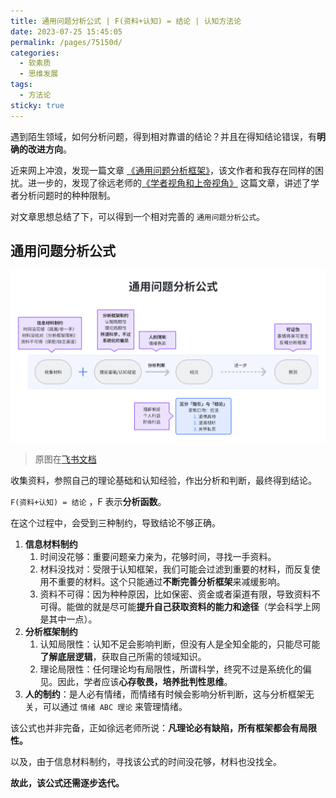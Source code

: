 ```yaml
---
title: 通用问题分析公式 | F(资料+认知) = 结论 | 认知方法论
date: 2023-07-25 15:45:05
permalink: /pages/75150d/
categories: 
  - 软素质
  - 思维发展
tags: 
  - 方法论
sticky: true
---
```


遇到陌生领域，如何分析问题，得到相对靠谱的结论？并且在得知结论错误，有**明确的改进方向**。

近来网上冲浪，发现一篇文章 [《通用问题分析框架》](https://wudashan.com/2021/06/26/problem-analysis-frame/)，该文作者和我存在同样的困扰。进一步的，发现了徐远老师的[《学者视角和上帝视角》](https://xuyuan.blog.caixin.com/archives/247238) 这篇文章，讲述了学者分析问题时的种种限制。

对文章思想总结了下，可以得到一个相对完善的 `通用问题分析公式`。

<!-- more -->

## 通用问题分析公式

![Alt text](../../@assets/img/image-22.png)

> 原图在[飞书文档](https://itoutiao.feishu.cn/docx/P3XfdJeYdo3M7yx04CkcP40QnIF)

收集资料，参照自己的理论基础和认知经验，作出分析和判断，最终得到结论。

`F(资料+认知) = 结论` ，F 表示**分析函数**。

在这个过程中，会受到三种制约，导致结论不够正确。
1. **信息材料制约**
   1. 时间没花够：重要问题亲力亲为，花够时间，寻找一手资料。
   2. 材料没找对：受限于认知框架，我们可能会过滤到重要的材料，而反复使用不重要的材料。这个只能通过**不断完善分析框架**来减缓影响。
   3. 资料不可得：因为种种原因，比如保密、资金或者渠道有限，导致资料不可得。能做的就是尽可能**提升自己获取资料的能力和途径**（学会科学上网是其中一点）。
2. **分析框架制约**
   1. 认知局限性：认知不足会影响判断，但没有人是全知全能的，只能尽可能**了解底层逻辑**，获取自己所需的领域知识。
   2. 理论局限性：任何理论均有局限性，所谓科学，终究不过是系统化的偏见。因此，学者应该**心存敬畏，培养批判性思维**。
3. **人的制约**：是人必有情绪，而情绪有时候会影响分析判断，这与分析框架无关，可以通过 `情绪 ABC 理论` 来管理情绪。

该公式也并非完备，正如徐远老师所说：**凡理论必有缺陷，所有框架都会有局限性。**

以及，由于信息材料制约，寻找该公式的时间没花够，材料也没找全。

**故此，该公式还需逐步迭代。**